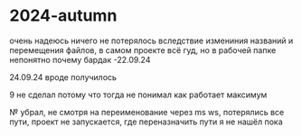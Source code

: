 # 2024-autumn
очень надеюсь ничего не потерялось вследствие измениния названий и перемещения файлов, в самом проекте всё гуд, но в рабочей папке непонятно почему бардак -22.09.24

24.09.24
вроде получилось

9 не сделал потому что тогда не понимал как работает максимум

№ убрал, не смотря на переименование через ms ws, потерялись все пути, проект не запускается, где переназначить пути я не нашёл пока
